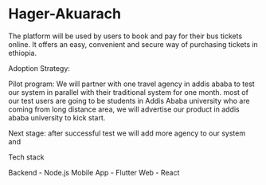 # Hager-Akuarach

The platform will be used by users to book and pay for their bus tickets online. It offers an easy, convenient and secure way of purchasing tickets in ethiopia. 

Adoption Strategy:

  Pilot program:
    We will partner with one travel agency in addis ababa to test our system in parallel with their traditional system for one month. most of our test users are going to be students in Addis Ababa university who are coming from long distance area, we will advertise our product in addis ababa university to kick start.
    
  Next stage:
    after successful test we will add more agency to our system and 
 
Tech stack

  Backend - Node.js
  Mobile App - Flutter
  Web - React

